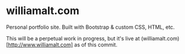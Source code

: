 # williamalt.com
Personal portfolio site. Built with Bootstrap &amp; custom CSS, HTML, etc.

This will be a perpetual work in progress, but it's live at (williamalt.com)[http://www.williamalt.com] as of this commit.

